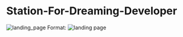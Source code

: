 # Station-For-Dreaming-Developer
![landing_page](/hackathon/landing_page.jpg)
Format: ![landing page](https://user-images.githubusercontent.com/77888412/107455672-8f639f00-6b92-11eb-9dad-7f17a5d71c2b.jpg)
